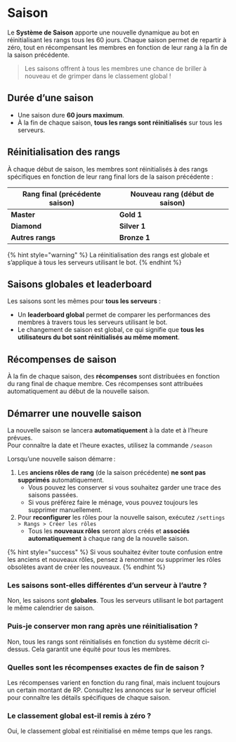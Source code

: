 # Saison

Le **Système de Saison** apporte une nouvelle dynamique au bot en réinitialisant les rangs tous les 60 jours. Chaque saison permet de repartir à zéro, tout en récompensant les membres en fonction de leur rang à la fin de la saison précédente.

> Les saisons offrent à tous les membres une chance de briller à nouveau et de grimper dans le classement global !

## Durée d’une saison

* Une saison dure **60 jours maximum**.
* À la fin de chaque saison, **tous les rangs sont réinitialisés** sur tous les serveurs.

## Réinitialisation des rangs

À chaque début de saison, les membres sont réinitialisés à des rangs spécifiques en fonction de leur rang final lors de la saison précédente :

| Rang final (précédente saison) | Nouveau rang (début de saison) |
| ------------------------------ | ------------------------------ |
| **Master**                     | **Gold 1**                     |
| **Diamond**                    | **Silver 1**                   |
| **Autres rangs**               | **Bronze 1**                   |

{% hint style="warning" %}
La réinitialisation des rangs est globale et s’applique à tous les serveurs utilisant le bot.
{% endhint %}

## Saisons globales et leaderboard

Les saisons sont les mêmes pour **tous les serveurs** :

* Un **leaderboard global** permet de comparer les performances des membres à travers tous les serveurs utilisant le bot.
* Le changement de saison est global, ce qui signifie que **tous les utilisateurs du bot sont réinitialisés au même moment**.

## Récompenses de saison

À la fin de chaque saison, des **récompenses** sont distribuées en fonction du rang final de chaque membre. Ces récompenses sont attribuées automatiquement au début de la nouvelle saison.

## Démarrer une nouvelle saison

La nouvelle saison se lancera **automatiquement** à la date et à l’heure prévues.\
Pour connaître la date et l’heure exactes, utilisez la commande `/season`

Lorsqu’une nouvelle saison démarre :

1. Les **anciens rôles de rang** (de la saison précédente) **ne sont pas supprimés** automatiquement.
   * Vous pouvez les conserver si vous souhaitez garder une trace des saisons passées.
   * Si vous préférez faire le ménage, vous pouvez toujours les supprimer manuellement.
2. Pour **reconfigurer** les rôles pour la nouvelle saison, exécutez `/settings > Rangs > Créer les rôles`
   * Tous les **nouveaux rôles** seront alors créés et **associés automatiquement** à chaque rang de la nouvelle saison.

{% hint style="success" %}
Si vous souhaitez éviter toute confusion entre les anciens et nouveaux rôles, pensez à renommer ou supprimer les rôles obsolètes avant de créer les nouveaux.
{% endhint %}

### **Les saisons sont-elles différentes d’un serveur à l’autre ?**

Non, les saisons sont **globales**. Tous les serveurs utilisant le bot partagent le même calendrier de saison.

### **Puis-je conserver mon rang après une réinitialisation ?**

Non, tous les rangs sont réinitialisés en fonction du système décrit ci-dessus. Cela garantit une équité pour tous les membres.

### **Quelles sont les récompenses exactes de fin de saison ?**

Les récompenses varient en fonction du rang final, mais incluent toujours un certain montant de RP. Consultez les annonces sur le serveur officiel pour connaître les détails spécifiques de chaque saison.

### **Le classement global est-il remis à zéro ?**

Oui, le classement global est réinitialisé en même temps que les rangs.
